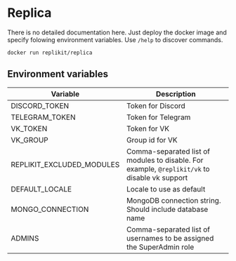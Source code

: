 # Replica

There is no detailed documentation here. Just deploy the docker image and specify folowing environment variables. Use `/help` to discover commands.

```
docker run replikit/replica
```

## Environment variables

| Variable                  | Description                                                                                   |
| ------------------------- | --------------------------------------------------------------------------------------------- |
| DISCORD_TOKEN             | Token for Discord                                                                             |
| TELEGRAM_TOKEN            | Token for Telegram                                                                            |
| VK_TOKEN                  | Token for VK                                                                                  |
| VK_GROUP                  | Group id for VK                                                                               |
| REPLIKIT_EXCLUDED_MODULES | Comma-separated list of modules to disable. For example, `@replikit/vk` to disable vk support |
| DEFAULT_LOCALE            | Locale to use as default                                                                      |
| MONGO_CONNECTION          | MongoDB connection string. Should include database name                                       |
| ADMINS                    | Comma-separated list of usernames to be assigned the SuperAdmin role                          |
